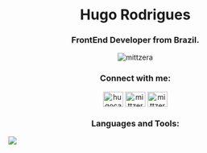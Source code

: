 <h1 align="center">Hugo Rodrigues</h1>
<h3 align="center">FrontEnd Developer from Brazil.</h3>

<p align="center"> <img src="https://komarev.com/ghpvc/?username=mittzera&label=Profile%20views&color=0e75b6&style=flat" alt="mittzera" /> </p>

<h3 align="center">Connect with me:</h3>
<p align="center">
<a href="https://linkedin.com/in/hugocavalcantesr" target="blank"><img align="center" src="https://raw.githubusercontent.com/rahuldkjain/github-profile-readme-generator/master/src/images/icons/Social/linked-in-alt.svg" alt="hugocavalcantesr" height="30" width="40" /></a>
<a href="https://stackoverflow.com/users/16489135/mittzera" target="blank"><img align="center" src="https://raw.githubusercontent.com/rahuldkjain/github-profile-readme-generator/master/src/images/icons/Social/stack-overflow.svg" alt="mittzera" height="30" width="40" /></a>
<a href="https://www.leetcode.com/mittzera" target="blank"><img align="center" src="https://raw.githubusercontent.com/rahuldkjain/github-profile-readme-generator/master/src/images/icons/Social/leet-code.svg" alt="mittzera" height="30" width="40" /></a>
</p>

<h3 align="center">Languages and Tools:</h3>


<img src="https://cdn.jsdelivr.net/gh/devicons/devicon@latest/icons/css3/css3-original.svg" />
          
